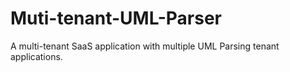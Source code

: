 # Muti-tenant-UML-Parser
A multi-tenant SaaS application with multiple UML Parsing tenant applications.
